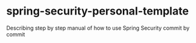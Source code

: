 # spring-security-personal-template
Describing step by step manual of how to use Spring Security commit by commit 
